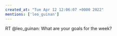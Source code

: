 ```yaml
---
created_at: "Tue Apr 12 12:06:07 +0000 2022"
mentions: ['leo_guinan']
---
```


RT @leo_guinan: What are your goals for the week?